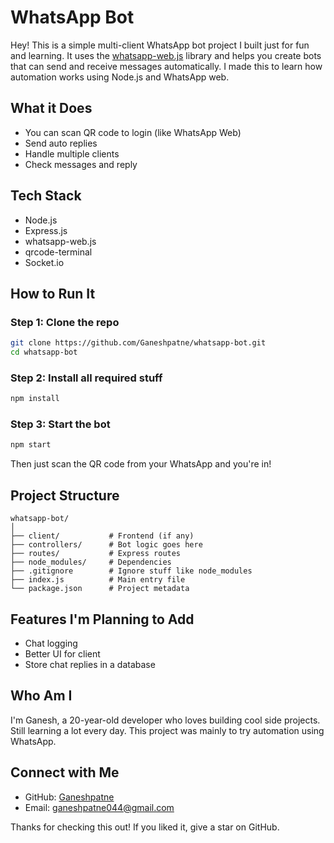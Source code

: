 # WhatsApp Bot

Hey! This is a simple multi-client WhatsApp bot project I built just for fun and learning. It uses the [whatsapp-web.js](https://github.com/pedroslopez/whatsapp-web.js) library and helps you create bots that can send and receive messages automatically. I made this to learn how automation works using Node.js and WhatsApp web.

## What it Does

* You can scan QR code to login (like WhatsApp Web)
* Send auto replies
* Handle multiple clients
* Check messages and reply

## Tech Stack

* Node.js
* Express.js
* whatsapp-web.js
* qrcode-terminal
* Socket.io

## How to Run It

### Step 1: Clone the repo

```bash
git clone https://github.com/Ganeshpatne/whatsapp-bot.git
cd whatsapp-bot
```

### Step 2: Install all required stuff

```bash
npm install
```

### Step 3: Start the bot

```bash
npm start
```

Then just scan the QR code from your WhatsApp and you're in!

## Project Structure

```
whatsapp-bot/
│
├── client/           # Frontend (if any)
├── controllers/      # Bot logic goes here
├── routes/           # Express routes
├── node_modules/     # Dependencies
├── .gitignore        # Ignore stuff like node_modules
├── index.js          # Main entry file
└── package.json      # Project metadata
```

## Features I'm Planning to Add

* Chat logging
* Better UI for client
* Store chat replies in a database

## Who Am I

I'm Ganesh, a 20-year-old developer who loves building cool side projects. Still learning a lot every day. This project was mainly to try automation using WhatsApp.

## Connect with Me

* GitHub: [Ganeshpatne](https://github.com/Ganeshpatne)
* Email: [ganeshpatne044@gmail.com](mailto:ganeshpatne044@gmail.com)

Thanks for checking this out! If you liked it, give a star on GitHub.
